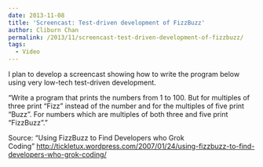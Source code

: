 ```yaml
---
date: 2013-11-08
title: 'Screencast: Test-driven development of FizzBuzz'
author: Cliburn Chan
permalink: /2013/11/screencast-test-driven-development-of-fizzbuzz/
tags:
  - Video
---
```

I plan to develop a screencast showing how to write the program below using very low-tech test-driven development.

&#8220;Write a program that prints the numbers from 1 to 100. But for multiples of three print “Fizz” instead of the number and for the multiples of five print “Buzz”. For numbers which are multiples of both three and five print “FizzBuzz”.&#8221;

Source: &#8220;Using FizzBuzz to Find Developers who Grok Coding&#8221; <a href="http://tickletux.wordpress.com/2007/01/24/using-fizzbuzz-to-find-developers-who-grok-coding/" target="_blank">http://tickletux.wordpress.com/2007/01/24/using-fizzbuzz-to-find-developers-who-grok-coding/</a>
